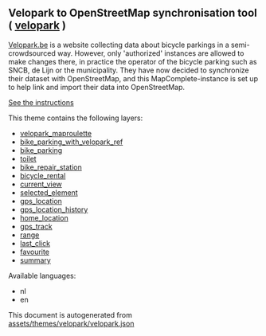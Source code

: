 [//]: # (WARNING: this file is automatically generated. Please find the sources at the bottom and edit those sources)



 Velopark to OpenStreetMap synchronisation tool ( [velopark](https://mapcomplete.org/velopark) ) 
-------------------------------------------------------------------------------------------------



<p><a href='https://velopark.be' target='_blank'>Velopark.be</a> is a website collecting data about bicycle parkings in a semi-crowdsourced way. However, only 'authorized' instances are allowed to make changes there, in practice the operator of the bicycle parking such as SNCB, de Lijn or the municipality. They have now decided to synchronize their dataset with OpenStreetMap, and this MapComplete-instance is set up to help link and import their data into OpenStreetMap.</p> <p class='font-bold link-underline m-4'><a href='#current_view'>See the instructions</a></p>

This theme contains the following layers:



  - [velopark_maproulette](../Layers/velopark_maproulette.md)
  - [bike_parking_with_velopark_ref](../Layers/bike_parking_with_velopark_ref.md)
  - [bike_parking](../Layers/bike_parking.md)
  - [toilet](../Layers/toilet.md)
  - [bike_repair_station](../Layers/bike_repair_station.md)
  - [bicycle_rental](../Layers/bicycle_rental.md)
  - [current_view](../Layers/current_view.md)
  - [selected_element](../Layers/selected_element.md)
  - [gps_location](../Layers/gps_location.md)
  - [gps_location_history](../Layers/gps_location_history.md)
  - [home_location](../Layers/home_location.md)
  - [gps_track](../Layers/gps_track.md)
  - [range](../Layers/range.md)
  - [last_click](../Layers/last_click.md)
  - [favourite](../Layers/favourite.md)
  - [summary](../Layers/summary.md)


Available languages:



  - nl
  - en
 

This document is autogenerated from [assets/themes/velopark/velopark.json](https://github.com/pietervdvn/MapComplete/blob/develop/assets/themes/velopark/velopark.json)
